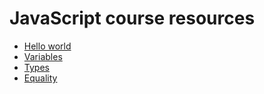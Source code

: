 # JavaScript course resources

- [Hello world](https://codesandbox.io/s/github/thanoskorakas/javascript-training/tree/master/01-hello-world?file=/index.html)
- [Variables](https://codesandbox.io/s/github/thanoskorakas/javascript-training/tree/master/02-variables?file=/variables.js)
- [Types](https://codesandbox.io/s/github/thanoskorakas/javascript-training/tree/master/03-types?file=/types.js)
- [Equality](https://codesandbox.io/s/github/thanoskorakas/javascript-training/tree/master/04-equality?file=/equality.js)
